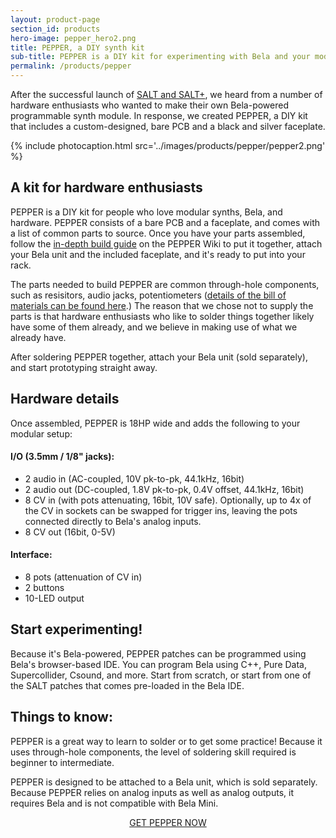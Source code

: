```yaml
---
layout: product-page
section_id: products
hero-image: pepper_hero2.png
title: PEPPER, a DIY synth kit
sub-title: PEPPER is a DIY kit for experimenting with Bela and your modular synth.
permalink: /products/pepper
---
```


After the successful launch of <a href="{{ site.url }}/products/salt }}">SALT and SALT+</a>, we heard from a number of hardware enthusiasts who wanted to make their own Bela-powered programmable synth module. In response, we created PEPPER, a DIY kit that includes a custom-designed, bare PCB and a black and silver faceplate.

{% include photocaption.html src='../images/products/pepper/pepper2.png' %}

<h2>A kit for hardware enthusiasts</h2>

PEPPER is a DIY kit for people who love modular synths, Bela, and hardware. PEPPER consists of a bare PCB and a faceplate, and comes with a list of common parts to source. Once you have your parts assembled, follow the <a href="https://github.com/BelaPlatform/bela-pepper/wiki/Building-the-Module">in-depth build guide</a> on the PEPPER Wiki to put it together, attach your Bela unit and the included faceplate, and it's ready to put into your rack.

The parts needed to build PEPPER are common through-hole components, such as resisitors, audio jacks, potentiometers (<a href="https://github.com/BelaPlatform/bela-pepper/wiki/Bill-of-Materials">details of the bill of materials can be found here</a>.) The reason that we chose not to supply the parts is that hardware enthusiasts who like to solder things together likely have some of them already, and we believe in making use of what we already have. 

After soldering PEPPER together, attach your Bela unit (sold separately), and start prototyping straight away.

<h2>Hardware details</h2>

Once assembled, PEPPER is 18HP wide and adds the following to your modular setup:

<h4>I/O (3.5mm / 1/8" jacks):</h4>

- 2 audio in (AC-coupled, 10V pk-to-pk, 44.1kHz, 16bit)
- 2 audio out (DC-coupled, 1.8V pk-to-pk, 0.4V offset, 44.1kHz, 16bit)
- 8 CV in (with pots attenuating, 16bit, 10V safe). Optionally, up to 4x of the CV in sockets can be swapped for trigger ins, leaving the pots connected directly to Bela's analog inputs.
- 8 CV out (16bit, 0-5V)

<h4>Interface:</h4>

- 8 pots (attenuation of CV in)
- 2 buttons
- 10-LED output

<h2>Start experimenting!</h2>

Because it's Bela-powered, PEPPER patches can be programmed using Bela's browser-based IDE. You can program Bela using C++, Pure Data, Supercollider, Csound, and more. Start from scratch, or start from one of the SALT patches that comes pre-loaded in the Bela IDE.

<h2>Things to know:</h2>

PEPPER is a great way to learn to solder or to get some practice! Because it uses through-hole components, the level of soldering skill required is beginner to intermediate.

PEPPER is designed to be attached to a Bela unit, which is sold separately. Because PEPPER relies on analog inputs as well as analog outputs, it requires Bela and is not compatible with Bela Mini.

<p style="text-align: center"><a class='button buy' href="#">GET PEPPER NOW <i class='fas fa-arrow-right'></i></a></p>